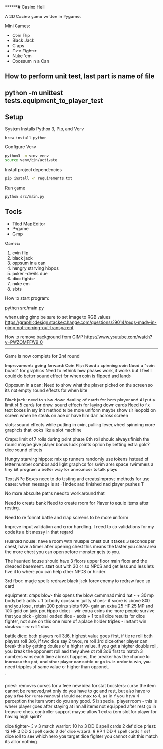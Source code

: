 ******# Casino Hell

A 2D Casino game written in Pygame.

Mini Games:
- Coin Flip
- Black Jack
- Craps
- Dice Fighter
- Nuke 'em
- Opossum in a Can

## How to perform unit test, last part is name of file

## python -m unittest tests.equipment_to_player_test


## Setup

System Installs Python 3, Pip, and Venv
```bash
brew install python
```

Configure Venv
```bash
python3 -m venv venv
source venv/bin/activate
```

Install project dependencies
```bash
pip install -r requirements.txt 
```

Run game
```bash
python src/main.py
```

## Tools 

- Tiled Map Editor
- Pygame
- Gimp


Games:
1) coin flip
2) black jack
3) oppsum in a can 
4) hungry starving hippos
5) poker -devils due
6) dice fighter
7) nuke em
8) slots


How to start program:

 python src/main.py 
 

when using gimp be sure to set image to RGB values
https://graphicdesign.stackexchange.com/questions/39014/pngs-made-in-gimp-not-coming-out-transparent

How to remove background from GIMP
https://www.youtube.com/watch?v=PWZOMFFW9_0

---------------------------------------
Game is now complete for 2nd round

Improvements going forward:
Coin Flip: 
Need a spinning coin
Need a "coin board" for graphics
Need to rethink how phases work, it works but I feel I could do better
sound effect for when coin is flipped and lands


Opposum in a can:
Need to show what the player picked on the screen so its not empty
sound effects for when bite

Black jack:
need to slow down dealing of cards for both player and AI
put a limit of 5 cards for draw.
sound effects for laying down cards
Need to fix text boxes in my init method to be more uniform
maybe show sir leopold on screen when he steals on ace or have him dart across screen 

slots:
sound effects while putting in coin, pulling lever,wheel spinning
more graphcis that looks like a slot machine

Craps:
limit of 7 rolls during point phase 8th roll should always finish the round 
maybe give player bonus luck points option by betting extra gold?
dice sound effects

Hungry starving hippos:
mix up runners randomly
use tokens instead of letter number combos
add light graphics for swim area
space swimmers a tiny bit
program a better way for announcer to talk plays

Text /NPc Boxes
need to do testing and create/improve methods for use cases:
when message is at -1 index and finished nad player pushes T

No more absoulte paths need to work around that

Need to create bank
Need to create room for Player to equip items after resting.

Need to re format battle and map screens to be more uniform

Improve input validation and error handling.
I need to do validations for my code its a bit messy in that regard


Huanted house:
have a room with multiple chest but it takes 3 seconds per chest, have a timer after opening chest
this means the faster you clear area the more chest you can open before monster gets to you.

The haunted house should have 3 floors
upper floor
main floor
and the dreaded basement.
start out with 30 or so NPCS
and get less and less
lets hve it to where you can help other NPCS or hinder

3rd floor:
magic spells
redraw: black jack force enemy to redraw face up card


equipment:
craps blow- this opens the blow commnad
mind hat - + 30 mp
body belt: adds + 1 to body
opossum guilty shoes- if score is above 800 and you lose , retain 200 points
slots 999- gain an extra 25 HP 25 MP and 100 gold on jack pot
hippo ticket - win extra coins the more people survive that you pick - global
loaded dice - adds + 1 to all dice results for dice fighter, not sure on this one more of  a place holder
triples - instant win
doubles - re roll 1 dice

battle dice:
both players roll 3d6, highest value goes first, if tie re roll
both players roll 3d6, if two dice say 2 twos, re roll 3rd dice
other player can break this by getting doules of a higher value. 
if you get a higher double roll, you break the opponent roll and they ahve ot roll 3d6 
first to match 3 numbers wins
each time abreak happens, the breaker has the chance to increase the pot, and other player can settle or go in.
in order to win, you need tripples of same value or higher than opponet. 

`


priest: removes curses for a feee
new idea for stat boosters: curse the item cannot be removed,not only do you have to go and rest, but also have to
pay a fee for curse removal
should set max to 4, as in if you have 4 perception the item wont do you any good. 5 is special. 
player room - this is  where player goes after staying at inn
all items not equipped after rest go in treasure chest
controller support
maybe allow 1 extra item slot for player for having high spirit?

dice fighter- 3 v 3 match
warrior: 10 hp  3 DD 0 spell cards 2 def dice
priest:  12 HP  2 DD 2 spell cards 3 def dice
wizard:  8 HP   1 DD 4 spell cards 1 def dice
roll to see which hero you target
dice fighter you cannot quit this match its all or nothing

























